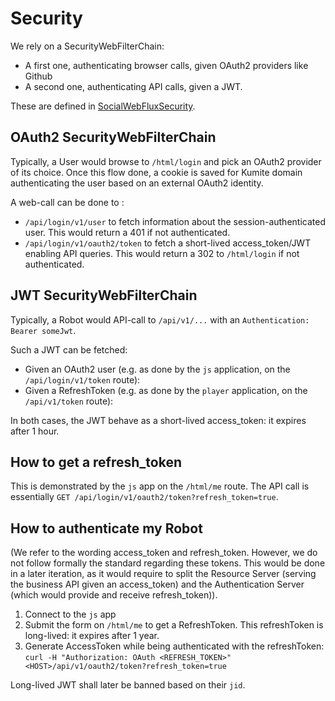 # Security

We rely on a SecurityWebFilterChain:

- A first one, authenticating browser calls, given OAuth2 providers like Github
- A second one, authenticating API calls, given a JWT.

These are defined in [SocialWebFluxSecurity](https://github.com/search?q=repo%3Asolven-eu%2Fkumite%20SocialWebFluxSecurity&type=code).

## OAuth2 SecurityWebFilterChain

Typically, a User would browse to `/html/login` and pick an OAuth2 provider of its choice. Once this flow done, a cookie is saved for Kumite domain authenticating the user based on an external OAuth2 identity.

A web-call can be done to :

- `/api/login/v1/user` to fetch information about the session-authenticated user. This would return a 401 if not authenticated.
- `/api/login/v1/oauth2/token` to fetch a short-lived access_token/JWT enabling API queries. This would return a 302 to `/html/login` if not authenticated.

## JWT SecurityWebFilterChain

Typically, a Robot would API-call to `/api/v1/...` with an `Authentication: Bearer someJwt`.

Such a JWT can be fetched:

- Given an OAuth2 user (e.g. as done by the `js` application, on the `/api/login/v1/token` route):
- Given a RefreshToken (e.g. as done by the `player` application, on the `/api/v1/token` route):

In both cases, the JWT behave as a short-lived access_token: it expires after 1 hour.


## How to get a refresh_token

This is demonstrated by the `js` app on the `/html/me` route. The API call is essentially `GET /api/login/v1/oauth2/token?refresh_token=true`.

## How to authenticate my Robot

(We refer to the wording access_token and refresh_token. However, we do not follow formally the standard regarding these tokens. This would be done in a later iteration, as it would require to split the Resource Server (serving the business API given an access_token) and the Authentication Server (which would provide and receive refresh_token)).

1. Connect to the `js` app
2. Submit the form on `/html/me` to get a RefreshToken. This refreshToken is long-lived: it expires after 1 year.
3. Generate AccessToken while being authenticated with the refreshToken: `curl -H "Authorization: OAuth <REFRESH_TOKEN>" <HOST>/api/v1/oauth2/token?refresh_token=true`

Long-lived JWT shall later be banned based on their `jid`.